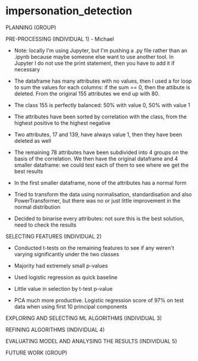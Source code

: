 # impersonation_detection


PLANNING (GROUP)

PRE-PROCESSING (INDIVIDUAL 1) - Michael

* Note: locally I'm using Jupyter, but I'm pushing a .py file rather than an .ipynb because maybe someone else want to use another tool. In Jupyter I do not use the print statement, then you have to add it if necessary  

* The dataframe has many attributes with no values, then I used a for loop to sum the values for each columns: if the sum == 0, then the attibute is deleted. From the original 155 attributes we end up with 80.

* The class 155 is perfectly balanced: 50% with value 0, 50% with value 1

* The attributes have been sorted by correlation with the class, from the highest positive to the highest negative 

* Two attributes, 17 and 139, have always value 1, then they have been deleted as well

* The remaining 78 attributes have been subdivided into 4 groups on the basis of the correlation. We then have the original dataframe and 4 smaller dataframe: we could test each of them to see where we get the best results 

* In the first smaller dataframe, none of the attributes has a normal form

* Tried to transform the data using normalisation, standardisation and also PowerTransformer, but there was no or just little improvement in the normal distribution

* Decided to binarise every attributes: not sure this is the best solution, need to check the results 



SELECTING FEATURES (INDIVIDUAL 2)

* Conducted t-tests on the remaining features to see if any weren't varying significantly under the two classes

* Majority had extremely small p-values

* Used logistic regression as quick baseline

* Little value in selection by t-test p-value

* PCA much more productive. Logistic regression score of 97% on test data when using first 10 principal components

EXPLORING AND SELECTING ML ALGORITHMS (INDIVIDUAL 3)

REFINING ALGORITHMS (INDIVIDUAL 4)

EVALUATING MODEL AND ANALYSING THE RESULTS (INDIVIDUAL 5)

FUTURE WORK (GROUP)
